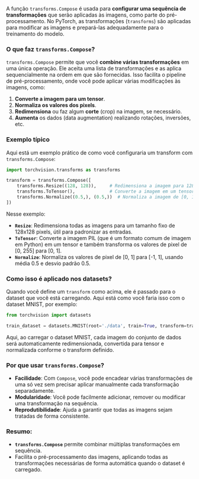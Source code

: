 A função `transforms.Compose` é usada para **configurar uma sequência de transformações** que serão aplicadas às imagens, como parte do pré-processamento. No PyTorch, as transformações (`transforms`) são aplicadas para modificar as imagens e prepará-las adequadamente para o treinamento do modelo.

### O que faz `transforms.Compose`?

`transforms.Compose` permite que você **combine várias transformações** em uma única operação. Ele aceita uma lista de transformações e as aplica sequencialmente na ordem em que são fornecidas. Isso facilita o pipeline de pré-processamento, onde você pode aplicar várias modificações às imagens, como:

1. **Converte a imagem para um tensor**.
2. **Normaliza os valores dos pixels**.
3. **Redimensiona** ou faz algum **corte** (crop) na imagem, se necessário.
4. **Aumenta** os dados (data augmentation) realizando rotações, inversões, etc.

### Exemplo típico

Aqui está um exemplo prático de como você configuraria um transform com `transforms.Compose`:

```python
import torchvision.transforms as transforms

transform = transforms.Compose([
    transforms.Resize((128, 128)),     # Redimensiona a imagem para 128x128
    transforms.ToTensor(),             # Converte a imagem em um tensor, valores de [0, 255] para [0, 1]
    transforms.Normalize((0.5,), (0.5,))  # Normaliza a imagem de [0, 1] para [-1, 1]
])
```

Nesse exemplo:
- **`Resize`**: Redimensiona todas as imagens para um tamanho fixo de 128x128 pixels, útil para padronizar as entradas.
- **`ToTensor`**: Converte a imagem PIL (que é um formato comum de imagem em Python) em um tensor e também transforma os valores de pixel de [0, 255] para [0, 1].
- **`Normalize`**: Normaliza os valores de pixel de [0, 1] para [-1, 1], usando média 0.5 e desvio padrão 0.5.

### Como isso é aplicado nos datasets?

Quando você define um `transform` como acima, ele é passado para o dataset que você está carregando. Aqui está como você faria isso com o dataset MNIST, por exemplo:

```python
from torchvision import datasets

train_dataset = datasets.MNIST(root='./data', train=True, transform=transform, download=True)
```

Aqui, ao carregar o dataset MNIST, cada imagem do conjunto de dados será automaticamente redimensionada, convertida para tensor e normalizada conforme o transform definido.

### Por que usar `transforms.Compose`?

- **Facilidade**: Com `Compose`, você pode encadear várias transformações de uma só vez sem precisar aplicar manualmente cada transformação separadamente.
- **Modularidade**: Você pode facilmente adicionar, remover ou modificar uma transformação na sequência.
- **Reprodutibilidade**: Ajuda a garantir que todas as imagens sejam tratadas de forma consistente.

### Resumo:
- **`transforms.Compose`** permite combinar múltiplas transformações em sequência.
- Facilita o pré-processamento das imagens, aplicando todas as transformações necessárias de forma automática quando o dataset é carregado.